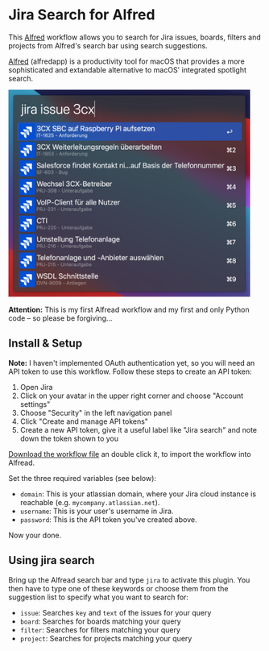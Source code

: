 # Jira Search for Alfred
This [Alfred](https://www.alfredapp.com/) workflow allows you to search for Jira issues, boards, filters and projects from Alfred's search bar using search suggestions.

[Alfred](https://www.alfredapp.com/) (alfredapp) is a productivity tool for macOS that provides a more sophisticated and extandable alternative to macOS' integrated spotlight search.

<img src="https://raw.githubusercontent.com/svenwiegand/alfred-jira-search/master/res/screenshot.png" alt="Screenshot" width="480"/>

**Attention:** This is my first Alfread workflow and my first and only Python code – so please be forgiving…

## Install & Setup
**Note:** I haven't implemented OAuth authentication yet, so you will need an API token to use this workflow. Follow these steps to create an API token:

1. Open Jira
2. Click on your avatar in the upper right corner and choose "Account settings"
3. Choose "Security" in the left navigation panel
4. Click "Create and manage API tokens"
5. Create a new API token, give it a useful label like "Jira search" and note down the token shown to you

[Download the workflow file](http://www.packal.org/workflow/jira-search) an double click it, to import the workflow into Alfread.

Set the three required variables (see below):

- `domain`: This is your atlassian domain, where your Jira cloud instance is reachable (e.g. `mycompany.atlassian.net`).
- `username`: This is your user's username in Jira.
- `password`: This is the API token you've created above.

Now your done.

## Using jira search
Bring up the Alfread search bar and type `jira` to activate this plugin. You then have to type one of these keywords or choose them from the suggestion list to specify what you want to search for:

- `issue`: Searches `key` and `text` of the issues for your query
- `board`: Searches for boards matching your query
- `filter`: Searches for filters matching your query
- `project`: Searches for projects matching your query
